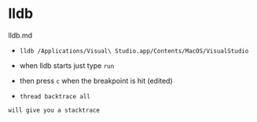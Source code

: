 # lldb

lldb.md

*   `lldb /Applications/Visual\ Studio.app/Contents/MacOS/VisualStudio`

*   when lldb starts just type `run`

*   then press `c` when the breakpoint is hit (edited)

*    `thread backtrace all`

    will give you a stacktrace




